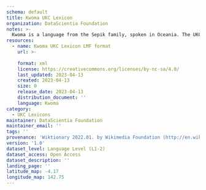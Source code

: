 ```yaml
---
schema: default
title: Kwoma UKC Lexicon
organization: DataScientia Foundation
notes: >-
  Kwoma is a language from the Sepik family, spoken in Oceania. The UKC Lexicon of Kwoma is represented as a lexico-semantic network. It consists of words, word senses, synsets, as well as sense-level and synset-level relationships.
resources:
  - name: Kwoma UKC Lexicon LMF format
    url: >-
      
    format: xml
    license: https://creativecommons.org/licenses/by-nc-sa/4.0/
    last_updated: 2023-04-13
    created: 2023-04-13
    size: 0
    release_date: 2023-04-13
    distribution_document: ''
    language: Kwoma
category:
  - UKC Lexicons
maintainer: DataScientia Foundation
maintainer_email: ''
tags: ''
provenance: 'Wiktionary 2022.01. by Wikimedia Foundation (http://en.wiktionary.org); KinDiv: Kinship Diversity 1.0 by Temuulen Khishigsuren (http://ukc.disi.unitn.it/index.php/kinship/); Princeton WordNet 2.1 by Princeton University (https://wordnet.princeton.edu)'
version: '1.0'
dataset_level: Language Level (L1-2)
dataset_access: Open Access
dataset_description: ''
landing_page: ''
latitude_map: -4.17
longitude_map: 142.75
---
```

